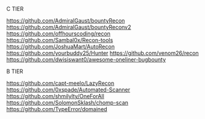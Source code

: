 C TIER

https://github.com/AdmiralGaust/bountyRecon
https://github.com/AdmiralGaust/bountyReconv2
https://github.com/offhourscoding/recon
https://github.com/Sambal0x/Recon-tools
https://github.com/JoshuaMart/AutoRecon
https://github.com/yourbuddy25/Hunter
https://github.com/venom26/recon
https://github.com/dwisiswant0/awesome-oneliner-bugbounty

B TIER

https://github.com/capt-meelo/LazyRecon
https://github.com/0xspade/Automated-Scanner
https://github.com/shmilylty/OneForAll
https://github.com/SolomonSklash/chomp-scan
https://github.com/TypeError/domained
